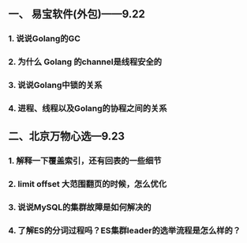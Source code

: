 ## 一、 易宝软件(外包)——9.22

### 1. 说说Golang的GC

### 2. 为什么 Golang 的channel是线程安全的

### 3. 说说Golang中锁的关系

### 4. 进程、线程以及Golang的协程之间的关系

## 二、北京万物心选—9.23

### 1. 解释一下覆盖索引，还有回表的一些细节

### 2. limit offset 大范围翻页的时候，怎么优化

### 3. 说说MySQL的集群故障是如何解决的

### 4. 了解ES的分词过程吗？ES集群leader的选举流程是怎么样的？



